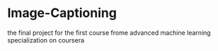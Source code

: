 # Image-Captioning
the final project for the first course frome advanced machine learning specialization on coursera 
